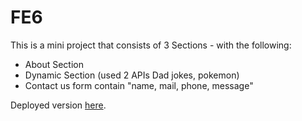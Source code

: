 # FE6
This is a mini project that consists of 3 Sections - with the following:
  - About Section
  - Dynamic Section (used 2 APIs Dad jokes, pokemon)
  - Contact us form contain "name, mail, phone, message"
  
  Deployed version [here](https://inspiring-roentgen-991a96.netlify.app).
